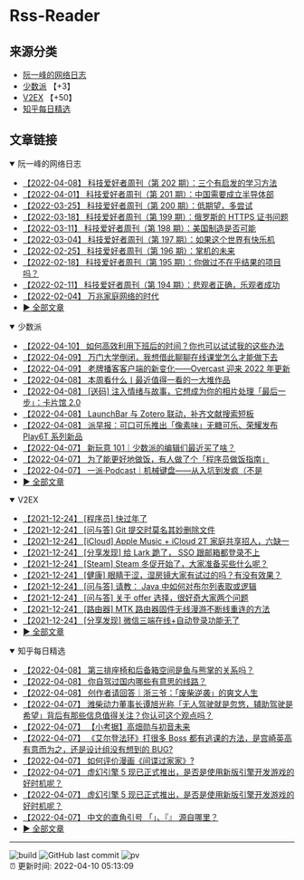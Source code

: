 # Rss-Reader

## 来源分类

* [阮一峰的网络日志](#阮一峰的网络日志)
* [少数派](#少数派) 【+3】
* [V2EX](#V2EX) 【+50】
* [知乎每日精选](#知乎每日精选)

## 文章链接

<details open>
    <summary id="阮一峰的网络日志">
     阮一峰的网络日志
    </summary>


* [【2022-04-08】 科技爱好者周刊（第 202 期）：三个有启发的学习方法](http://www.ruanyifeng.com/blog/2022/04/weekly-issue-202.html)
* [【2022-04-01】 科技爱好者周刊（第 201 期）：中国需要成立半导体部](http://www.ruanyifeng.com/blog/2022/04/weekly-issue-201.html)
* [【2022-03-25】 科技爱好者周刊（第 200 期）：低期望，多尝试](http://www.ruanyifeng.com/blog/2022/03/weekly-issue-200.html)
* [【2022-03-18】 科技爱好者周刊（第 199 期）：俄罗斯的 HTTPS 证书问题](http://www.ruanyifeng.com/blog/2022/03/weekly-issue-199.html)
* [【2022-03-11】 科技爱好者周刊（第 198 期）：美国制造是否可能](http://www.ruanyifeng.com/blog/2022/03/weekly-issue-198.html)
* [【2022-03-04】 科技爱好者周刊（第 197 期）：如果这个世界有快乐机](http://www.ruanyifeng.com/blog/2022/03/weekly-issue-197.html)
* [【2022-02-25】 科技爱好者周刊（第 196 期）：掌机的未来](http://www.ruanyifeng.com/blog/2022/02/weekly-issue-196.html)
* [【2022-02-18】 科技爱好者周刊（第 195 期）：你做过不在乎结果的项目吗？](http://www.ruanyifeng.com/blog/2022/02/weekly-issue-195.html)
* [【2022-02-11】 科技爱好者周刊（第 194 期）：悲观者正确，乐观者成功](http://www.ruanyifeng.com/blog/2022/02/weekly-issue-194.html)
* [【2022-02-04】 万兆家庭网络的时代](http://www.ruanyifeng.com/blog/2022/02/10g-ethernet.html)
* [:arrow_forward: 全部文章](data/阮一峰的网络日志.md)
</details>

<details open>
    <summary id="少数派">
     少数派
    </summary>


* [【2022-04-10】 如何高效利用下班后的时间？你也可以试试我的这些办法](https://sspai.com/post/72494)
* [【2022-04-09】 万门大学倒闭，我想借此聊聊在线课堂怎么才能做下去](https://sspai.com/post/72413)
* [【2022-04-09】 老牌播客客户端的新变化——Overcast 迎来 2022 年更新](https://sspai.com/post/72525)
* [【2022-04-08】 本周看什么丨最近值得一看的一大堆作品](https://sspai.com/post/72547)
* [【2022-04-08】 [送码] 注入情绪与故事，它想成为你的相片处理「最后一步」：卡片馆 2.0](https://sspai.com/post/72329)
* [【2022-04-08】 LaunchBar 与 Zotero 联动，补齐文献搜索短板](https://sspai.com/post/72459)
* [【2022-04-08】 派早报：可口可乐推出「像素味」无糖可乐、荣耀发布 Play6T 系列新品](https://sspai.com/post/72537)
* [【2022-04-07】 新玩意 101｜少数派的编辑们最近买了啥？](https://sspai.com/post/72523)
* [【2022-04-07】 为了能更好地做饭，有人做了个「程序员做饭指南」](https://sspai.com/post/72308)
* [【2022-04-07】 一派·Podcast｜机械键盘——从入坑到发疯（不是](https://sspai.com/post/72498)
* [:arrow_forward: 全部文章](data/少数派.md)
</details>

<details open>
    <summary id="V2EX">
     V2EX
    </summary>


* [【2021-12-24】 [程序员] 快过年了](https://www.v2ex.com/t/824201)
* [【2021-12-24】 [问与答] Git 提交时莫名其妙删除文件](https://www.v2ex.com/t/824200)
* [【2021-12-24】 [iCloud] Apple Music + iCloud 2T 家庭共享招人，六缺一](https://www.v2ex.com/t/824199)
* [【2021-12-24】 [分享发现] 给 Lark 跪了， SSO 跟邮箱都登录不上](https://www.v2ex.com/t/824198)
* [【2021-12-24】 [Steam] Steam 冬促开始了，大家准备买些什么呢？](https://www.v2ex.com/t/824197)
* [【2021-12-24】 [健康] 眼睛干涩，湿房镜大家有试过的吗？有没有效果？](https://www.v2ex.com/t/824196)
* [【2021-12-24】 [问与答] 请教： Java 中如何对布尔列表取或逻辑](https://www.v2ex.com/t/824194)
* [【2021-12-24】 [问与答] 关于 offer 选择，很好奇大家两个问题](https://www.v2ex.com/t/824192)
* [【2021-12-24】 [路由器] MTK 路由器固件无线漫游不断线重连的方法](https://www.v2ex.com/t/824191)
* [【2021-12-24】 [分享发现] 微信三端在线+自动登录功能无了](https://www.v2ex.com/t/824190)
* [:arrow_forward: 全部文章](data/V2EX.md)
</details>

<details open>
    <summary id="知乎每日精选">
     知乎每日精选
    </summary>


* [【2022-04-08】 第三排座椅和后备箱空间是鱼与熊掌的关系吗？](http://www.zhihu.com/question/525018448/answer/2429603333?utm_campaign=rss&utm_medium=rss&utm_source=rss&utm_content=title)
* [【2022-04-08】 你自驾过国内哪些有意思的线路？](http://www.zhihu.com/question/291164310/answer/2420811989?utm_campaign=rss&utm_medium=rss&utm_source=rss&utm_content=title)
* [【2022-04-08】 创作者请回答｜浙三爷：「废柴逆袭」的爽文人生](http://zhuanlan.zhihu.com/p/494367633?utm_campaign=rss&utm_medium=rss&utm_source=rss&utm_content=title)
* [【2022-04-07】 潍柴动力董事长谭旭光称「无人驾驶就是忽悠，辅助驾驶是希望」背后有那些信息值得关注？你认可这个观点吗？](http://www.zhihu.com/question/525589861/answer/2425829101?utm_campaign=rss&utm_medium=rss&utm_source=rss&utm_content=title)
* [【2022-04-07】 【小考据】高畑勋与初音未来](http://zhuanlan.zhihu.com/p/494525483?utm_campaign=rss&utm_medium=rss&utm_source=rss&utm_content=title)
* [【2022-04-07】 《艾尔登法环》打很多 Boss 都有逃课的方法，是宫崎英高有意而为之，还是设计组没有想到的 BUG?](http://www.zhihu.com/question/526277021/answer/2427635348?utm_campaign=rss&utm_medium=rss&utm_source=rss&utm_content=title)
* [【2022-04-07】 如何评价漫画《间谍过家家》?](http://www.zhihu.com/question/320063279/answer/1280690456?utm_campaign=rss&utm_medium=rss&utm_source=rss&utm_content=title)
* [【2022-04-07】 虚幻引擎 5 现已正式推出，是否是使用新版引擎开发游戏的好时机呢？](http://www.zhihu.com/question/526248363/answer/2426865410?utm_campaign=rss&utm_medium=rss&utm_source=rss&utm_content=title)
* [【2022-04-07】 虚幻引擎 5 现已正式推出，是否是使用新版引擎开发游戏的好时机呢？](http://www.zhihu.com/question/526248363/answer/2426839028?utm_campaign=rss&utm_medium=rss&utm_source=rss&utm_content=title)
* [【2022-04-07】 中文的直角引号 「」、『』 源自哪里？](http://www.zhihu.com/question/19867627/answer/2420839332?utm_campaign=rss&utm_medium=rss&utm_source=rss&utm_content=title)
* [:arrow_forward: 全部文章](data/知乎每日精选.md)
</details>


---

![build](https://github.com/LikaiLee/rss-reader/workflows/rss%20reader/badge.svg)
![GitHub last commit](https://img.shields.io/github/last-commit/likailee/rss-reader)
![pv](https://pageview.vercel.app/?github_user=likailee) <br>
:alarm_clock: 更新时间: 2022-04-10 05:13:09